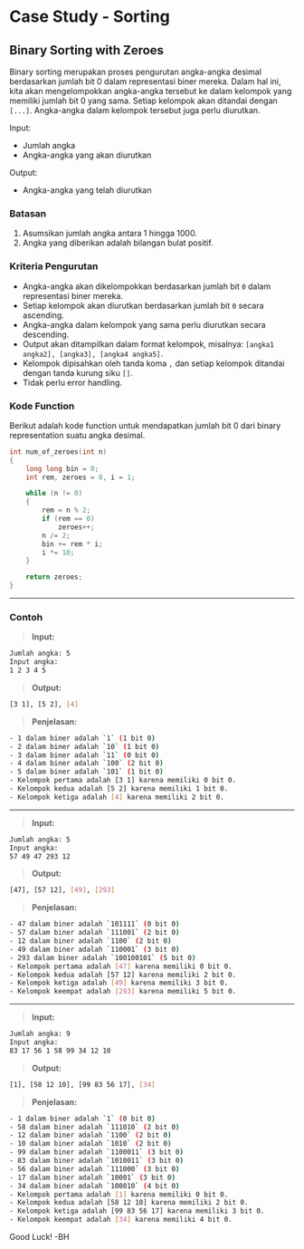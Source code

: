 # Case Study - Sorting

## Binary Sorting with Zeroes

Binary sorting merupakan proses pengurutan angka-angka desimal berdasarkan jumlah bit 0 dalam representasi biner mereka. Dalam hal ini, kita akan mengelompokkan angka-angka tersebut ke dalam kelompok yang memiliki jumlah bit 0 yang sama. Setiap kelompok akan ditandai dengan `[...]`. Angka-angka dalam kelompok tersebut juga perlu diurutkan.

Input:

- Jumlah angka
- Angka-angka yang akan diurutkan

Output:

- Angka-angka yang telah diurutkan

### Batasan

1. Asumsikan jumlah angka antara 1 hingga 1000.
2. Angka yang diberikan adalah bilangan bulat positif.

### Kriteria Pengurutan

- Angka-angka akan dikelompokkan berdasarkan jumlah bit `0` dalam representasi biner mereka.
- Setiap kelompok akan diurutkan berdasarkan jumlah bit `0` secara ascending.
- Angka-angka dalam kelompok yang sama perlu diurutkan secara descending.
- Output akan ditampilkan dalam format kelompok, misalnya: `[angka1 angka2], [angka3], [angka4 angka5]`.
- Kelompok dipisahkan oleh tanda koma `,` dan setiap kelompok ditandai dengan tanda kurung siku `[]`.
- Tidak perlu error handling.

### Kode Function

Berikut adalah kode function untuk mendapatkan jumlah bit 0 dari binary representation suatu angka desimal.

```c
int num_of_zeroes(int n)
{
    long long bin = 0;
    int rem, zeroes = 0, i = 1;

    while (n != 0)
    {
        rem = n % 2;
        if (rem == 0)
            zeroes++;
        n /= 2;
        bin += rem * i;
        i *= 10;
    }

    return zeroes;
}
```

---

### Contoh

> **Input:**

```sh
Jumlah angka: 5
Input angka:
1 2 3 4 5
```

> **Output:**

```sh
[3 1], [5 2], [4]
```

> **Penjelasan:**

```sh
- 1 dalam biner adalah `1` (1 bit 0)
- 2 dalam biner adalah `10` (1 bit 0)
- 3 dalam biner adalah `11` (0 bit 0)
- 4 dalam biner adalah `100` (2 bit 0)
- 5 dalam biner adalah `101` (1 bit 0)
- Kelompok pertama adalah [3 1] karena memiliki 0 bit 0.
- Kelompok kedua adalah [5 2] karena memiliki 1 bit 0.
- Kelompok ketiga adalah [4] karena memiliki 2 bit 0.
```

---

> **Input:**

```sh
Jumlah angka: 5
Input angka:
57 49 47 293 12
```

> **Output:**

```sh
[47], [57 12], [49], [293]
```

> **Penjelasan:**

```sh
- 47 dalam biner adalah `101111` (0 bit 0)
- 57 dalam biner adalah `111001` (2 bit 0)
- 12 dalam biner adalah `1100` (2 bit 0)
- 49 dalam biner adalah `110001` (3 bit 0)
- 293 dalam biner adalah `100100101` (5 bit 0)
- Kelompok pertama adalah [47] karena memiliki 0 bit 0.
- Kelompok kedua adalah [57 12] karena memiliki 2 bit 0.
- Kelompok ketiga adalah [49] karena memiliki 3 bit 0.
- Kelompok keempat adalah [293] karena memiliki 5 bit 0.
```

---

> **Input:**

```sh
Jumlah angka: 9
Input angka:
83 17 56 1 58 99 34 12 10
```

> **Output:**

```sh
[1], [58 12 10], [99 83 56 17], [34]
```

> **Penjelasan:**

```sh
- 1 dalam biner adalah `1` (0 bit 0)
- 58 dalam biner adalah `111010` (2 bit 0)
- 12 dalam biner adalah `1100` (2 bit 0)
- 10 dalam biner adalah `1010` (2 bit 0)
- 99 dalam biner adalah `1100011` (3 bit 0)
- 83 dalam biner adalah `1010011` (3 bit 0)
- 56 dalam biner adalah `111000` (3 bit 0)
- 17 dalam biner adalah `10001` (3 bit 0)
- 34 dalam biner adalah `100010` (4 bit 0)
- Kelompok pertama adalah [1] karena memiliki 0 bit 0.
- Kelompok kedua adalah [58 12 10] karena memiliki 2 bit 0.
- Kelompok ketiga adalah [99 83 56 17] karena memiliki 3 bit 0.
- Kelompok keempat adalah [34] karena memiliki 4 bit 0.
```

Good Luck! -BH
